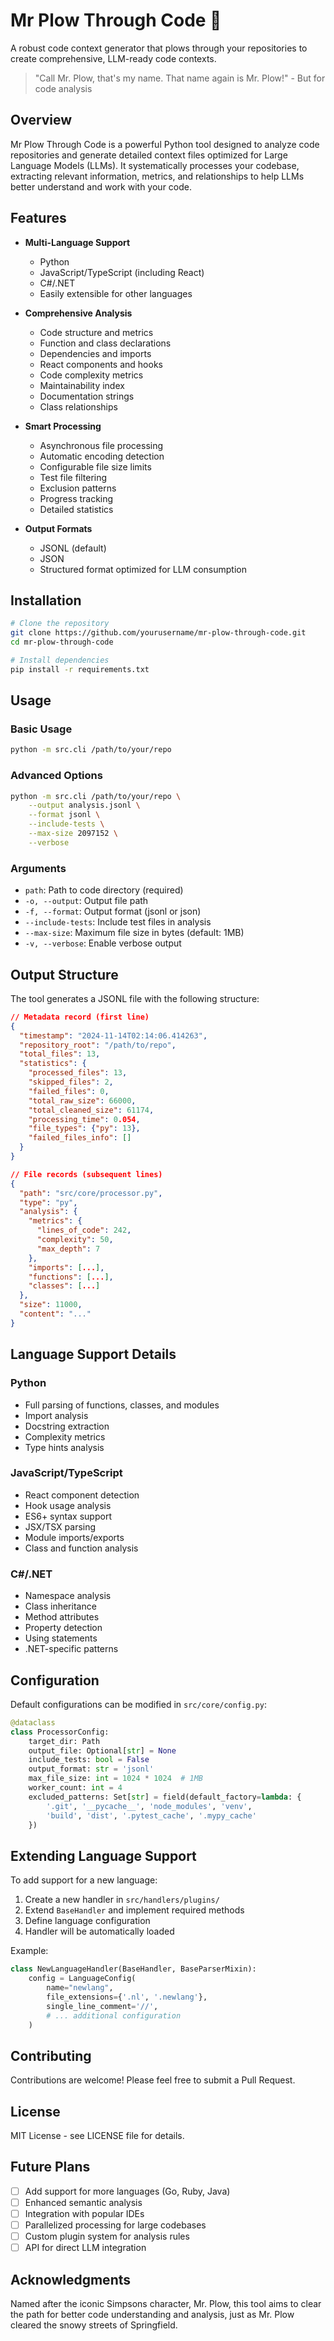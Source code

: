 # Mr Plow Through Code 🚜 

A robust code context generator that plows through your repositories to create comprehensive, LLM-ready code contexts.

> "Call Mr. Plow, that's my name. That name again is Mr. Plow!" - But for code analysis

## Overview

Mr Plow Through Code is a powerful Python tool designed to analyze code repositories and generate detailed context files optimized for Large Language Models (LLMs). It systematically processes your codebase, extracting relevant information, metrics, and relationships to help LLMs better understand and work with your code.

## Features

- **Multi-Language Support**
  - Python
  - JavaScript/TypeScript (including React)
  - C#/.NET
  - Easily extensible for other languages

- **Comprehensive Analysis**
  - Code structure and metrics
  - Function and class declarations
  - Dependencies and imports
  - React components and hooks
  - Code complexity metrics
  - Maintainability index
  - Documentation strings
  - Class relationships

- **Smart Processing**
  - Asynchronous file processing
  - Automatic encoding detection
  - Configurable file size limits
  - Test file filtering
  - Exclusion patterns
  - Progress tracking
  - Detailed statistics

- **Output Formats**
  - JSONL (default)
  - JSON
  - Structured format optimized for LLM consumption

## Installation

```bash
# Clone the repository
git clone https://github.com/yourusername/mr-plow-through-code.git
cd mr-plow-through-code

# Install dependencies
pip install -r requirements.txt
```

## Usage

### Basic Usage

```bash
python -m src.cli /path/to/your/repo
```

### Advanced Options

```bash
python -m src.cli /path/to/your/repo \
    --output analysis.jsonl \
    --format jsonl \
    --include-tests \
    --max-size 2097152 \
    --verbose
```

### Arguments

- `path`: Path to code directory (required)
- `-o, --output`: Output file path
- `-f, --format`: Output format (jsonl or json)
- `--include-tests`: Include test files in analysis
- `--max-size`: Maximum file size in bytes (default: 1MB)
- `-v, --verbose`: Enable verbose output

## Output Structure

The tool generates a JSONL file with the following structure:

```json
// Metadata record (first line)
{
  "timestamp": "2024-11-14T02:14:06.414263",
  "repository_root": "/path/to/repo",
  "total_files": 13,
  "statistics": {
    "processed_files": 13,
    "skipped_files": 2,
    "failed_files": 0,
    "total_raw_size": 66000,
    "total_cleaned_size": 61174,
    "processing_time": 0.054,
    "file_types": {"py": 13},
    "failed_files_info": []
  }
}

// File records (subsequent lines)
{
  "path": "src/core/processor.py",
  "type": "py",
  "analysis": {
    "metrics": {
      "lines_of_code": 242,
      "complexity": 50,
      "max_depth": 7
    },
    "imports": [...],
    "functions": [...],
    "classes": [...]
  },
  "size": 11000,
  "content": "..."
}
```

## Language Support Details

### Python
- Full parsing of functions, classes, and modules
- Import analysis
- Docstring extraction
- Complexity metrics
- Type hints analysis

### JavaScript/TypeScript
- React component detection
- Hook usage analysis
- ES6+ syntax support
- JSX/TSX parsing
- Module imports/exports
- Class and function analysis

### C#/.NET
- Namespace analysis
- Class inheritance
- Method attributes
- Property detection
- Using statements
- .NET-specific patterns

## Configuration

Default configurations can be modified in `src/core/config.py`:

```python
@dataclass
class ProcessorConfig:
    target_dir: Path
    output_file: Optional[str] = None
    include_tests: bool = False
    output_format: str = 'jsonl'
    max_file_size: int = 1024 * 1024  # 1MB
    worker_count: int = 4
    excluded_patterns: Set[str] = field(default_factory=lambda: {
        '.git', '__pycache__', 'node_modules', 'venv',
        'build', 'dist', '.pytest_cache', '.mypy_cache'
    })
```

## Extending Language Support

To add support for a new language:

1. Create a new handler in `src/handlers/plugins/`
2. Extend `BaseHandler` and implement required methods
3. Define language configuration
4. Handler will be automatically loaded

Example:
```python
class NewLanguageHandler(BaseHandler, BaseParserMixin):
    config = LanguageConfig(
        name="newlang",
        file_extensions={'.nl', '.newlang'},
        single_line_comment='//',
        # ... additional configuration
    )
```

## Contributing

Contributions are welcome! Please feel free to submit a Pull Request.

## License

MIT License - see LICENSE file for details.

## Future Plans

- [ ] Add support for more languages (Go, Ruby, Java)
- [ ] Enhanced semantic analysis
- [ ] Integration with popular IDEs
- [ ] Parallelized processing for large codebases
- [ ] Custom plugin system for analysis rules
- [ ] API for direct LLM integration

## Acknowledgments

Named after the iconic Simpsons character, Mr. Plow, this tool aims to clear the path for better code understanding and analysis, just as Mr. Plow cleared the snowy streets of Springfield.
